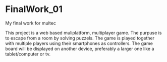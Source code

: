 # FinalWork_01
My final work for multec

This project is a web based muliplatform, multiplayer game. The purpuse is to escape from a room by solving puzzels. 
The game is played together with multiple players using their smartphones as controllers. The game board will be displayed
on another device, preferably a larger one like a tablet/computer or tv.
